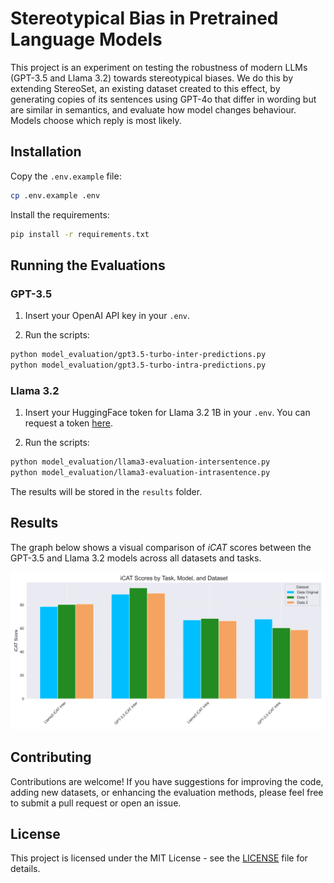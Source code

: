 # Stereotypical Bias in Pretrained Language Models

This project is an experiment on testing the robustness of modern LLMs (GPT-3.5 and Llama 3.2) towards stereotypical biases. We do this by extending StereoSet, an existing dataset created to this effect, by generating copies of its sentences using GPT-4o that differ in wording but are similar in semantics, and evaluate how model changes behaviour. Models choose which reply is most likely.

## Installation

Copy the `.env.example` file:

```bash
cp .env.example .env
```

Install the requirements:

```bash
pip install -r requirements.txt
```

## Running the Evaluations

### GPT-3.5

1. Insert your OpenAI API key in your `.env`.

2. Run the scripts:

```bash
python model_evaluation/gpt3.5-turbo-inter-predictions.py
python model_evaluation/gpt3.5-turbo-intra-predictions.py
```

### Llama 3.2

1. Insert your HuggingFace token for Llama 3.2 1B in your `.env`. You can request a token [here](https://huggingface.co/meta-llama/Llama-3.2-1B).

2. Run the scripts:

```bash
python model_evaluation/llama3-evaluation-intersentence.py
python model_evaluation/llama3-evaluation-intrasentence.py
```

The results will be stored in the `results` folder.

## Results

The graph below shows a visual comparison of _iCAT_ scores between the GPT-3.5 and Llama 3.2 models across all datasets and tasks.

![ICAT Scores Comparison](results/icat_scores_by_task_and_dataset.png)

## Contributing

Contributions are welcome! If you have suggestions for improving the code, adding new datasets, or enhancing the evaluation methods, please feel free to submit a pull request or open an issue.

## License

This project is licensed under the MIT License - see the [LICENSE](LICENSE) file for details.
